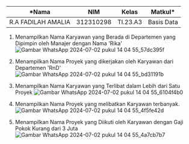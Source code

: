 |*Nama|NIM|Kelas|Matkul*|
|----|---|-----|------|
|R.A FADILAH AMALIA|312310298|TI.23.A3|Basis Data|

1. Menampilkan Nama Karyawan yang Berada di Departemen yang Dipimpin
oleh Manajer dengan Nama 'Rika'
![Gambar WhatsApp 2024-07-02 pukul 14 04 55_57dc395f](https://github.com/RAFadilah22/Praktisi-UAS/assets/174418968/1c7ada5a-a048-4a59-beaf-bf6dceb56696)


2. Menampilkan Nama Proyek yang dikerjakan oleh Karyawan dari
Departemen 'RnD'
![Gambar WhatsApp 2024-07-02 pukul 14 04 55_bd31191b](https://github.com/RAFadilah22/Praktisi-UAS/assets/174418968/5de5ad19-6902-4251-a5f0-5abb1d1db5f0)


3. Menampilkan Nama Karyawan yang Terlibat dalam Lebih dari Satu Proyek
![Gambar WhatsApp 2024-07-02 pukul 14 04 55_6104f4b0](https://github.com/RAFadilah22/Praktisi-UAS/assets/174418968/e2b3e47b-d37f-40ac-b665-671113f2eaaf)

   
4. Menampilkan Nama Proyek yang melibatkan Karyawan terbanyak.
![Gambar WhatsApp 2024-07-02 pukul 14 04 55_4f5fe42d](https://github.com/RAFadilah22/Praktisi-UAS/assets/174418968/e967a3f8-7a47-437a-8762-5d8a60fd41a6)


5. Menampilkan Nama Proyek yang Diikuti oleh Karyawan dengan Gaji Pokok
Kurang dari 3 Juta
![Gambar WhatsApp 2024-07-02 pukul 14 04 55_4a7cb7b7](https://github.com/RAFadilah22/Praktisi-UAS/assets/174418968/657896b0-f73c-4cc9-a642-2a69dfc329ee)
